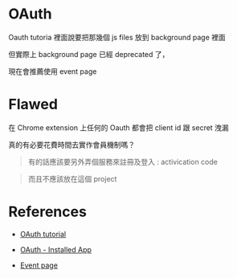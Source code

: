 # OAuth

Oauth tutoria 裡面說要把那幾個 js files 放到 background page 裡面

但實際上 background page 已經 deprecated 了，

現在會推薦使用 event page

# Flawed

在 Chrome extension 上任何的 Oauth 都會把 client id 跟 secret 洩漏

真的有必要花費時間去實作會員機制嗎？

> 有的話應該要另外弄個服務來註冊及登入 : activication code

> 而且不應該放在這個 project

# References

- [OAuth tutorial](https://developer.chrome.com/extensions/tut_oauth)

- [OAuth - Installed App](https://developers.google.com/identity/protocols/OAuth2InstalledApp#formingtheurl)

- [Event page](https://developer.chrome.com/extensions/event_pages)